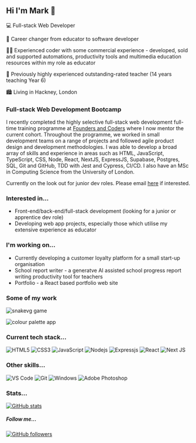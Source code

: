 ## Hi I'm Mark :wave:

:computer: Full-stack Web Developer

:arrows_counterclockwise: Career changer from educator to software developer

:man_technologist: Experienced coder with some commercial experience - developed, sold and supported automations, productivity tools and multimedia education resources within my role as educator

:school: Previously highly experienced outstanding-rated teacher (14 years teaching Year 6)

:cityscape: Living in Hackney, London

### Full-stack Web Development Bootcamp

I recently completed the highly selective full-stack web development full-time training programme at [Founders and Coders](https://www.foundersandcoders.com/) where I now mentor the current cohort. Throughout the programme, we worked in small development teams on a range of projects and followed agile product design and development methodologies. I was able to develop a broad array of skills and experience in areas such as HTML, JavaScript, TypeScript, CSS, Node, React, NextJS, ExpressJS, Supabase, Postgres, SQL, Git and GitHub, TDD with Jest and Cypress, CI/CD. I also have an MSc in Computing Science from the University of London.

Currently on the look out for junior dev roles. Please email [here](mailto:dev@markhanley.co.uk) if interested.

### Interested in...

* Front-end/back-end/full-stack development (looking for a junior or apprentice dev role)
* Developing web app projects, especially those which utilise my extensive experience as educator

### I'm working on...

* Currently developing a customer loyalty platform for a small start-up organisation
* School report writer - a generatve AI assisted school progress report writing productivity tool for teachers
* Portfolio - a React based portfolio web site

### Some of my work

![snakevg game](https://user-images.githubusercontent.com/32879360/234254396-3f9c8c8b-d099-486c-bc09-f8024a43c169.gif)

![colour palette app](https://github.com/hanleymark/hanleymark/assets/32879360/eb9caa40-3108-4148-9a7f-1544a58e83f5)

### Current tech stack...
![HTML5](https://img.shields.io/badge/-HTML5-%23E44D27?style=for-the-badge&logo=html5&logoColor=ffffff)
![CSS3](https://img.shields.io/badge/-CSS3-%231572B6?style=for-the-badge&logo=css3)
![JavaScript](https://img.shields.io/badge/-JavaScript-%23F7DF1C?style=for-the-badge&logo=javascript&logoColor=000000&labelColor=%23F7DF1C&color=%23FFCE5A)
![Nodejs](https://img.shields.io/badge/-Nodejs-black?style=for-the-badge&logo=Node.js)
![Expressjs](https://img.shields.io/badge/Expressjs-404D59?style=for-the-badge&logo=Express)
![React](https://img.shields.io/badge/-React-%23282C34?style=for-the-badge&logo=react)
![Next JS](https://img.shields.io/badge/Next-black?style=for-the-badge&logo=next.js&logoColor=white)
### Other skills...
![VS Code](http://img.shields.io/badge/-VS%20Code-007ACC?style=for-the-badge&logo=visual-studio-code&logoColor=ffffff)
![Git](https://img.shields.io/badge/-Git-%23F05032?style=for-the-badge&logo=git&logoColor=%23ffffff)
![Windows](http://img.shields.io/badge/-Windows-0078D6?style=for-the-badge&logo=windows&logoColor=ffffff)
![Adobe Photoshop](http://img.shields.io/badge/-Adobe%20Photoshop-26C9FF?style=for-the-badge&logo=adobe-photoshop&logoColor=ffffff)

### Stats...
[![GitHub stats](https://github-readme-stats.vercel.app/api?username=hanleymark)](https://github.com/anuraghazra/github-readme-stats)
##### Follow me...
[![GitHub followers](https://img.shields.io/github/followers/hanleymark?style=social)](https://github.com/hanleymark)

